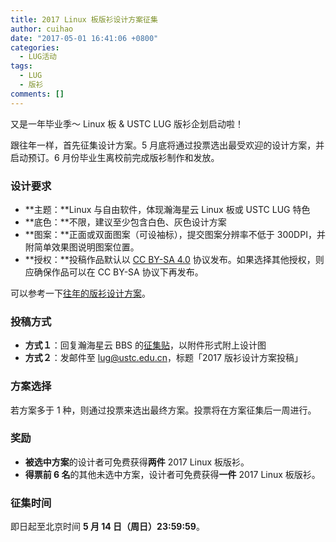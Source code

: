 ```yaml
---
title: 2017 Linux 板版衫设计方案征集
author: cuihao
date: "2017-05-01 16:41:06 +0800"
categories:
  - LUG活动
tags:
  - LUG
  - 版衫
comments: []
---
```


又是一年毕业季～ Linux 板 & USTC LUG 版衫企划启动啦！

跟往年一样，首先征集设计方案。5 月底将通过投票选出最受欢迎的设计方案，并启动预订。6 月份毕业生离校前完成版衫制作和发放。

### 设计要求

- **主题：**Linux 与自由软件，体现瀚海星云 Linux 板或 USTC LUG 特色
- **底色：**不限，建议至少包含白色、灰色设计方案
- **图案：**正面或双面图案（可设袖标），提交图案分辨率不低于 300DPI，并附简单效果图说明图案位置。
- **授权：**投稿作品默认以 [CC BY-SA 4.0](https://creativecommons.org/licenses/by-sa/4.0/) 协议发布。如果选择其他授权，则应确保作品可以在 CC BY-SA 协议下再发布。

可以参考一下[往年的版衫设计方案](https://lug.ustc.edu.cn/wiki/lug/banshan)。

### 投稿方式

- **方式１**：回复瀚海星云 BBS 的[征集贴](https://bbs.ustc.edu.cn/cgi/bbstcon?board=Linux&file=M.1493611062.A)，以附件形式附上设计图
- **方式２**：发邮件至 [lug@ustc.edu.cn](mailto:lug@ustc.edu.cn)，标题「2017 版衫设计方案投稿」

### 方案选择

若方案多于 1 种，则通过投票来选出最终方案。投票将在方案征集后一周进行。

### 奖励

- **被选中方案**的设计者可免费获得**两件** 2017 Linux 板版衫。
- **得票前 6 名**的其他未选中方案，设计者可免费获得**一件** 2017 Linux 板版衫。

### 征集时间

即日起至北京时间 **5 月 14 日（周日）23:59:59**。
